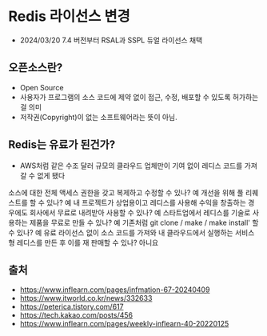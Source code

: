 # Redis 라이선스 변경


- 2024/03/20 7.4 버전부터 RSAL과 SSPL 듀얼 라이선스 채택


## 오픈소스란?
- Open Source
- 사용자가 프로그램의 소스 코드에 제약 없이 접근, 수정, 배포할 수 있도록 허가하는 걸 의미
- 저작권(Copyright)이 없는 소프트웨어라는 뜻이 아님.


## Redis는 유료가 된건가?
- AWS처럼 같은 수조 달러 규모의 클라우드 업체만이 기여 없이 레디스 코드를 가져갈 수 없게 됐다

소스에 대한 전체 액세스 권한을 갖고 복제하고 수정할 수 있나? 예
개선을 위해 풀 리퀘스트를 할 수 있나? 예
내 프로젝트가 상업용이고 레디스를 사용해 수익을 창출하는 경우에도 회사에서 무료로 내려받아 사용할 수 있나? 예
스타트업에서 레디스를 기술로 사용하는 제품을 무료로 만들 수 있나? 예
기존처럼 git clone / make / make install' 할 수 있나? 예
유료 라이선스 없이 소스 코드를 가져와 내 클라우드에서 실행하는 서비스형 레디스를 만든 후 이를 재 판매할 수 있나? 아니요

## 출처
- https://www.inflearn.com/pages/infmation-67-20240409
- https://www.itworld.co.kr/news/332633
- https://peterica.tistory.com/617
- https://tech.kakao.com/posts/456
- https://www.inflearn.com/pages/weekly-inflearn-40-20220125